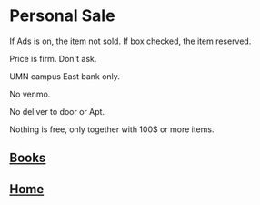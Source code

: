 # Personal Sale

If Ads is on, the item not sold. If box checked, the item reserved.

Price is firm. Don't ask. 

UMN campus East bank only. 

No venmo. 

No deliver to door or Apt. 

Nothing is free, only together with 100$ or more items.



## [Books](https://github.com/radium0729/Personal-Sale/blob/master/Books.md)

## [Home](https://github.com/radium0729/Personal-Sale/blob/master/Home.md)

